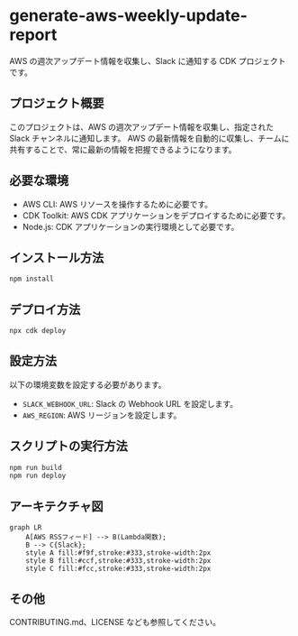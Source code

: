 # generate-aws-weekly-update-report

AWS の週次アップデート情報を収集し、Slack に通知する CDK プロジェクトです。

## プロジェクト概要

このプロジェクトは、AWS の週次アップデート情報を収集し、指定された Slack チャンネルに通知します。
AWS の最新情報を自動的に収集し、チームに共有することで、常に最新の情報を把握できるようになります。

## 必要な環境

- AWS CLI: AWS リソースを操作するために必要です。
- CDK Toolkit: AWS CDK アプリケーションをデプロイするために必要です。
- Node.js: CDK アプリケーションの実行環境として必要です。

## インストール方法

```bash
npm install
```

## デプロイ方法

```bash
npx cdk deploy
```

## 設定方法

以下の環境変数を設定する必要があります。

- `SLACK_WEBHOOK_URL`: Slack の Webhook URL を設定します。
- `AWS_REGION`: AWS リージョンを設定します。

## スクリプトの実行方法

```bash
npm run build
npm run deploy
```

## アーキテクチャ図

```mermaid
graph LR
    A[AWS RSSフィード] --> B(Lambda関数);
    B --> C{Slack};
    style A fill:#f9f,stroke:#333,stroke-width:2px
    style B fill:#ccf,stroke:#333,stroke-width:2px
    style C fill:#fcc,stroke:#333,stroke-width:2px
```

## その他

CONTRIBUTING.md、LICENSE なども参照してください。
